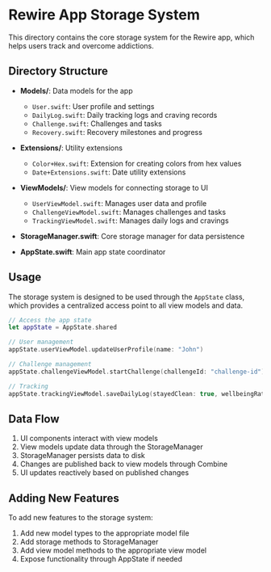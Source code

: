 # Rewire App Storage System

This directory contains the core storage system for the Rewire app, which helps users track and overcome addictions.

## Directory Structure

- **Models/**: Data models for the app
  - `User.swift`: User profile and settings
  - `DailyLog.swift`: Daily tracking logs and craving records
  - `Challenge.swift`: Challenges and tasks
  - `Recovery.swift`: Recovery milestones and progress

- **Extensions/**: Utility extensions
  - `Color+Hex.swift`: Extension for creating colors from hex values
  - `Date+Extensions.swift`: Date utility extensions

- **ViewModels/**: View models for connecting storage to UI
  - `UserViewModel.swift`: Manages user data and profile
  - `ChallengeViewModel.swift`: Manages challenges and tasks
  - `TrackingViewModel.swift`: Manages daily logs and cravings

- **StorageManager.swift**: Core storage manager for data persistence
- **AppState.swift**: Main app state coordinator

## Usage

The storage system is designed to be used through the `AppState` class, which provides a centralized access point to all view models and data.

```swift
// Access the app state
let appState = AppState.shared

// User management
appState.userViewModel.updateUserProfile(name: "John")

// Challenge management
appState.challengeViewModel.startChallenge(challengeId: "challenge-id")

// Tracking
appState.trackingViewModel.saveDailyLog(stayedClean: true, wellbeingRatings: ratings)
```

## Data Flow

1. UI components interact with view models
2. View models update data through the StorageManager
3. StorageManager persists data to disk
4. Changes are published back to view models through Combine
5. UI updates reactively based on published changes

## Adding New Features

To add new features to the storage system:

1. Add new model types to the appropriate model file
2. Add storage methods to StorageManager
3. Add view model methods to the appropriate view model
4. Expose functionality through AppState if needed 